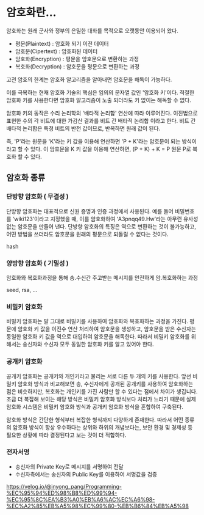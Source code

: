 # 암호화란...

암호화는 원래 군사와 정부의 은밀한 대화를 목적으로 오랫동안 이용되어 왔다.

- 평문(Plaintext) : 암호화 되기 이전 데이터
- 암호문(Cipertext) : 암호화된 데이터
- 암호화(Encryption) : 평문을 암호문으로 변환하는 과정
- 복호화(Decryption) : 암호문을 평문으로 변환하는 과정

고전 암호의 한계는 암호화 알고리즘을 알아내면 암호문을 해독이 가능하다.

이를 극복하는 현재 암호화 기술의 핵심은 임의의 문자열 값인 '암호화 키'이다.
적절한 암호화 키를 사용한다면 암호화 알고리즘이 노출 되더라도 키 없이는 해독할 수 없다.


암호화 키의 동작은 수리 논리학의 '배타적 논리합' 연산에 따라 이루어진다. 이진법으로 표현한 수의 각 비트에 대한 가감산 결과를 비트 간 배타적 논리합 이라고 한다. 비트 간 배타적 논리합은 특정 비트의 반전 값이므로, 반복하면 원래 값이 된다.

즉, 'P'라는 원문을 'K'라는 키 값을 이용해 연산하면 'P + K'라는 암호문이 되는 방식이라고 할 수 있다. 이 암호문을 K 키 값을 이용해 연산하면, (P + K) + K = P 원문 P로 복호화 할 수 있다.



## 암호화 종류

### 단방향 암호화 ( 무결성 )
단방향 암호화는 대표적으로 신원 증명과 인증 과정에서 사용된다. 예를 들어 비밀번호를 ‘wiki123’이라고 지정했을 때, 이를 암호화하여 ‘A3pnqq49.Hw’라는 아무런 유사성 없는 암호문을 만들어 낸다. 
단방향 암호화의 특징은 역으로 변환하는 것이 불가능하고, 어떤 방법을 쓰더라도 암호문을 원래의 평문으로 되돌릴 수 없다는 것이다.

hash

### 양방향 암호화 ( 기밀성 )
암호화와 복호화과정을 통해 송.수신간 주고받는 메시지를 안전하게 암.복호화하는 과정

seed, rsa, ...

### 비밀키 암호화
비밀키 암호화는 말 그대로 비밀키를 사용하여 암호화와 복호화하는 과정을 가진다. 
평문에 암호화 키 값을 이진수 연산 처리하여 암호문을 생성하고, 암호문을 받은 수신자는 동일한 암호화 키 값을 역으로 대입하여 암호문을 해독한다. 
따라서 비밀키 암호화를 위해서는 송신자와 수신자 모두 동일한 암호화 키를 알고 있어야 한다.


### 공개키 암호화
공개키 암호화는 공개키와 개인키라고 불리는 서로 다른 두 개의 키를 사용한다. 
앞선 비밀키 암호화 방식과 비교해보면 송, 수신자에게 공개된 공개키를 사용하여 암호화하는 점은 비슷하지만, 복호화는 개인키를 가진 사람만 할 수 있다는 점에서 차이가 생깁니다. 
조금 더 복잡해 보이는 해당 방식은 비밀키 암호화 방식보다 처리가 느리기 때문에 실제 암호화 시스템은 비밀키 암호화 방식과 공개키 암호화 방식을 혼합하여 구축된다.


암호화 방식은 간단한 형식부터 복잡한 형식까지 다양하게 존재한다. 따라서 어떤 종류의 암호화 방식이 항상 우수하다는 상위와 하위의 개념보다는, 보안 환경 및 경제성 등 필요한 상황에 따라 결정된다고 보는 것이 더 적합하다.


### 전자서명
- 송신자의 Private Key로 메시지를 서명하여 전달
- 수신자측에서는 송신자의 Public Key를 이용하여 서명값을 검증



https://velog.io/@inyong_pang/Programming-%EC%95%94%ED%98%B8%ED%99%94-%EC%95%8C%EA%B3%A0%EB%A6%AC%EC%A6%98-%EC%A2%85%EB%A5%98%EC%99%80-%EB%B6%84%EB%A5%98
